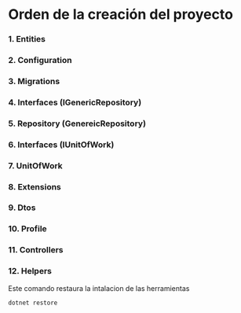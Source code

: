 # Orden de la creación del proyecto
### 1. Entities  
### 2. Configuration  
### 3. Migrations  
### 4. Interfaces (IGenericRepository)  
### 5. Repository (GenereicRepository)  
### 6. Interfaces (IUnitOfWork)  
### 7. UnitOfWork  
### 8. Extensions  
### 9. Dtos  
### 10. Profile  
### 11. Controllers  
### 12. Helpers  

Este comando restaura la intalacion de las herramientas

    dotnet restore 